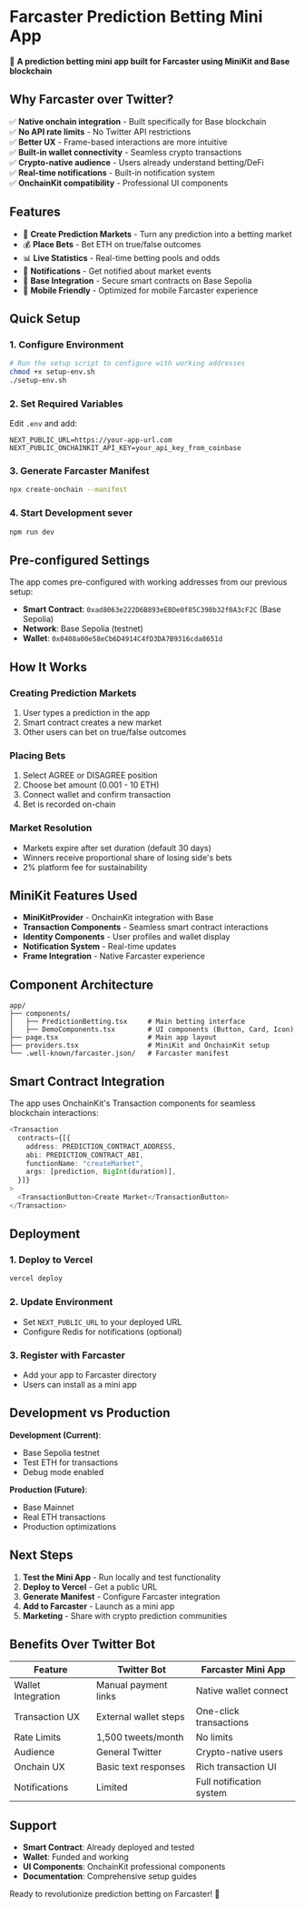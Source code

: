 # Farcaster Prediction Betting Mini App

🎯 **A prediction betting mini app built for Farcaster using MiniKit and Base blockchain**

## Why Farcaster over Twitter?

✅ **Native onchain integration** - Built specifically for Base blockchain  
✅ **No API rate limits** - No Twitter API restrictions  
✅ **Better UX** - Frame-based interactions are more intuitive  
✅ **Built-in wallet connectivity** - Seamless crypto transactions  
✅ **Crypto-native audience** - Users already understand betting/DeFi  
✅ **Real-time notifications** - Built-in notification system  
✅ **OnchainKit compatibility** - Professional UI components  

## Features

- 🎯 **Create Prediction Markets** - Turn any prediction into a betting market
- 💰 **Place Bets** - Bet ETH on true/false outcomes
- 📊 **Live Statistics** - Real-time betting pools and odds
- 🔔 **Notifications** - Get notified about market events
- 🔗 **Base Integration** - Secure smart contracts on Base Sepolia
- 📱 **Mobile Friendly** - Optimized for mobile Farcaster experience

## Quick Setup

### 1. Configure Environment
```bash
# Run the setup script to configure with working addresses
chmod +x setup-env.sh
./setup-env.sh
```

### 2. Set Required Variables
Edit `.env` and add:
```env
NEXT_PUBLIC_URL=https://your-app-url.com
NEXT_PUBLIC_ONCHAINKIT_API_KEY=your_api_key_from_coinbase
```

### 3. Generate Farcaster Manifest
```bash
npx create-onchain --manifest
```

### 4. Start Development sever
```bash
npm run dev
```

## Pre-configured Settings

The app comes pre-configured with working addresses from our previous setup:

- **Smart Contract**: `0xad8063e222D6B893eEBDe0f85C398b32f0A3cF2C` (Base Sepolia)
- **Network**: Base Sepolia (testnet)
- **Wallet**: `0x0408a00e58eCb6D4914C4fD3DA7B9316cda8651d`

## How It Works

### Creating Prediction Markets
1. User types a prediction in the app
2. Smart contract creates a new market
3. Other users can bet on true/false outcomes

### Placing Bets
1. Select AGREE or DISAGREE position
2. Choose bet amount (0.001 - 10 ETH)
3. Connect wallet and confirm transaction
4. Bet is recorded on-chain

### Market Resolution
- Markets expire after set duration (default 30 days)
- Winners receive proportional share of losing side's bets
- 2% platform fee for sustainability

## MiniKit Features Used

- **MiniKitProvider** - OnchainKit integration with Base
- **Transaction Components** - Seamless smart contract interactions
- **Identity Components** - User profiles and wallet display
- **Notification System** - Real-time updates
- **Frame Integration** - Native Farcaster experience

## Component Architecture

```
app/
├── components/
│   ├── PredictionBetting.tsx     # Main betting interface
│   ├── DemoComponents.tsx        # UI components (Button, Card, Icon)
├── page.tsx                      # Main app layout
├── providers.tsx                 # MiniKit and OnchainKit setup
└── .well-known/farcaster.json/   # Farcaster manifest
```

## Smart Contract Integration

The app uses OnchainKit's Transaction components for seamless blockchain interactions:

```typescript
<Transaction
  contracts={[{
    address: PREDICTION_CONTRACT_ADDRESS,
    abi: PREDICTION_CONTRACT_ABI,
    functionName: "createMarket",
    args: [prediction, BigInt(duration)],
  }]}
>
  <TransactionButton>Create Market</TransactionButton>
</Transaction>
```

## Deployment

### 1. Deploy to Vercel
```bash
vercel deploy
```

### 2. Update Environment
- Set `NEXT_PUBLIC_URL` to your deployed URL
- Configure Redis for notifications (optional)

### 3. Register with Farcaster
- Add your app to Farcaster directory
- Users can install as a mini app

## Development vs Production

**Development (Current)**:
- Base Sepolia testnet
- Test ETH for transactions
- Debug mode enabled

**Production (Future)**:
- Base Mainnet
- Real ETH transactions
- Production optimizations

## Next Steps

1. **Test the Mini App** - Run locally and test functionality
2. **Deploy to Vercel** - Get a public URL
3. **Generate Manifest** - Configure Farcaster integration
4. **Add to Farcaster** - Launch as a mini app
5. **Marketing** - Share with crypto prediction communities

## Benefits Over Twitter Bot

| Feature | Twitter Bot | Farcaster Mini App |
|---------|-------------|-------------------|
| Wallet Integration | Manual payment links | Native wallet connect |
| Transaction UX | External wallet steps | One-click transactions |
| Rate Limits | 1,500 tweets/month | No limits |
| Audience | General Twitter | Crypto-native users |
| Onchain UX | Basic text responses | Rich transaction UI |
| Notifications | Limited | Full notification system |

## Support

- **Smart Contract**: Already deployed and tested
- **Wallet**: Funded and working
- **UI Components**: OnchainKit professional components
- **Documentation**: Comprehensive setup guides

Ready to revolutionize prediction betting on Farcaster! 🚀 